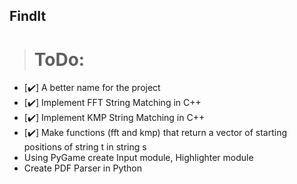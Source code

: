 ## FindIt

># ToDo:
-  [:heavy_check_mark:] A better name for the project 
-  [:heavy_check_mark:] Implement FFT String Matching in C++ 
-  [:heavy_check_mark:] Implement KMP String Matching in C++ 
-  [:heavy_check_mark:] Make functions (fft and kmp) that return a vector of starting positions of string t in string s
- Using PyGame create Input module, Highlighter module
- Create PDF Parser in Python

